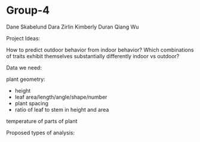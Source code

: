# Group-4

Dane Skabelund
Dara Zirlin
Kimberly Duran
Qiang Wu


Project Ideas:

How to predict outdoor behavior from indoor behavior?
Which combinations of traits exhibit themselves substantially differently indoor vs outdoor?


Data we need:

plant geometry:
- height
- leaf area/length/angle/shape/number
- plant spacing
- ratio of leaf to stem in height and area

temperature of parts of plant


Proposed types of analysis:

